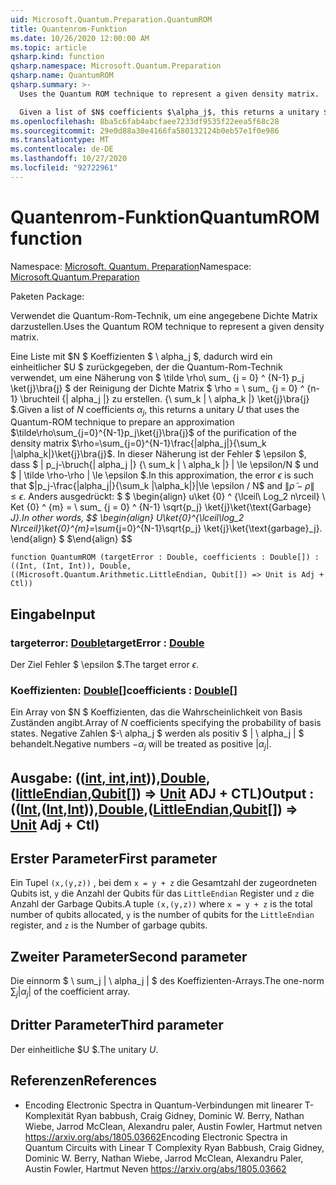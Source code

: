 ```yaml
---
uid: Microsoft.Quantum.Preparation.QuantumROM
title: Quantenrom-Funktion
ms.date: 10/26/2020 12:00:00 AM
ms.topic: article
qsharp.kind: function
qsharp.namespace: Microsoft.Quantum.Preparation
qsharp.name: QuantumROM
qsharp.summary: >-
  Uses the Quantum ROM technique to represent a given density matrix.

  Given a list of $N$ coefficients $\alpha_j$, this returns a unitary $U$ that uses the Quantum-ROM technique to prepare an approximation  $\tilde\rho\sum_{j=0}^{N-1}p_j\ket{j}\bra{j}$ of the purification of the density matrix $\rho=\sum_{j=0}^{N-1}\frac{|alpha_j|}{\sum_k |\alpha_k|}\ket{j}\bra{j}$. In this approximation, the error $\epsilon$ is such that $|p_j-\frac{|alpha_j|}{\sum_k |\alpha_k|}|\le \epsilon / N$ and $\|\tilde\rho - \rho\| \le \epsilon$. In other words, $$ \begin{align} U\ket{0}^{\lceil\log_2 N\rceil}\ket{0}^{m}=\sum_{j=0}^{N-1}\sqrt{p_j} \ket{j}\ket{\text{garbage}_j}. \end{align} $$
ms.openlocfilehash: 8ba5c6fab4abcfaee7233df9535f22eea5f68c28
ms.sourcegitcommit: 29e0d88a30e4166fa580132124b0eb57e1f0e986
ms.translationtype: MT
ms.contentlocale: de-DE
ms.lasthandoff: 10/27/2020
ms.locfileid: "92722961"
---
```

# <a name="quantumrom-function"></a><span data-ttu-id="540b6-102">Quantenrom-Funktion</span><span class="sxs-lookup"><span data-stu-id="540b6-102">QuantumROM function</span></span>

<span data-ttu-id="540b6-103">Namespace: [Microsoft. Quantum. Preparation](xref:Microsoft.Quantum.Preparation)</span><span class="sxs-lookup"><span data-stu-id="540b6-103">Namespace: [Microsoft.Quantum.Preparation](xref:Microsoft.Quantum.Preparation)</span></span>

<span data-ttu-id="540b6-104">Paketen [](https://nuget.org/packages/)</span><span class="sxs-lookup"><span data-stu-id="540b6-104">Package: [](https://nuget.org/packages/)</span></span>


<span data-ttu-id="540b6-105">Verwendet die Quantum-Rom-Technik, um eine angegebene Dichte Matrix darzustellen.</span><span class="sxs-lookup"><span data-stu-id="540b6-105">Uses the Quantum ROM technique to represent a given density matrix.</span></span>

<span data-ttu-id="540b6-106">Eine Liste mit $N $ Koeffizienten $ \ alpha_j $, dadurch wird ein einheitlicher $U $ zurückgegeben, der die Quantum-Rom-Technik verwendet, um eine Näherung von $ \tilde \rho\ sum_ {j = 0} ^ {N-1} p_j \ket{j}\bra{j} $ der Reinigung der Dichte Matrix $ \rho = \ sum_ {j = 0} ^ {n-1} \bruchteil {| alpha_j |} zu erstellen. {\ sum_k | \ alpha_k |} \ket{j}\bra{j} $.</span><span class="sxs-lookup"><span data-stu-id="540b6-106">Given a list of $N$ coefficients $\alpha_j$, this returns a unitary $U$ that uses the Quantum-ROM technique to prepare an approximation  $\tilde\rho\sum_{j=0}^{N-1}p_j\ket{j}\bra{j}$ of the purification of the density matrix $\rho=\sum_{j=0}^{N-1}\frac{|alpha_j|}{\sum_k |\alpha_k|}\ket{j}\bra{j}$.</span></span> <span data-ttu-id="540b6-107">In dieser Näherung ist der Fehler $ \epsilon $, dass $ | p_j-\bruch{| alpha_j |} {\ sum_k | \ alpha_k |} | \le \epsilon/N $ und $ \| \tilde \rho-\rho \| \le \epsilon $.</span><span class="sxs-lookup"><span data-stu-id="540b6-107">In this approximation, the error $\epsilon$ is such that $|p_j-\frac{|alpha_j|}{\sum_k |\alpha_k|}|\le \epsilon / N$ and $\|\tilde\rho - \rho\| \le \epsilon$.</span></span> <span data-ttu-id="540b6-108">Anders ausgedrückt: $ $ \begin{align} u\ket {0} ^ {\lceil\ Log_2 n\rceil} \ Ket {0} ^ {m} = \ sum_ {j = 0} ^ {N-1} \sqrt{p_j} \ket{j}\ket{\text{Garbage} _J}.</span><span class="sxs-lookup"><span data-stu-id="540b6-108">In other words, $$ \begin{align} U\ket{0}^{\lceil\log_2 N\rceil}\ket{0}^{m}=\sum_{j=0}^{N-1}\sqrt{p_j} \ket{j}\ket{\text{garbage}_j}.</span></span>
<span data-ttu-id="540b6-109">\end{align} $ $</span><span class="sxs-lookup"><span data-stu-id="540b6-109">\end{align} $$</span></span>

```qsharp
function QuantumROM (targetError : Double, coefficients : Double[]) : ((Int, (Int, Int)), Double, ((Microsoft.Quantum.Arithmetic.LittleEndian, Qubit[]) => Unit is Adj + Ctl))
```


## <a name="input"></a><span data-ttu-id="540b6-110">Eingabe</span><span class="sxs-lookup"><span data-stu-id="540b6-110">Input</span></span>

### <a name="targeterror--double"></a><span data-ttu-id="540b6-111">targeterror: [Double](xref:microsoft.quantum.lang-ref.double)</span><span class="sxs-lookup"><span data-stu-id="540b6-111">targetError : [Double](xref:microsoft.quantum.lang-ref.double)</span></span>

<span data-ttu-id="540b6-112">Der Ziel Fehler $ \epsilon $.</span><span class="sxs-lookup"><span data-stu-id="540b6-112">The target error $\epsilon$.</span></span>


### <a name="coefficients--double"></a><span data-ttu-id="540b6-113">Koeffizienten: [Double](xref:microsoft.quantum.lang-ref.double)[]</span><span class="sxs-lookup"><span data-stu-id="540b6-113">coefficients : [Double](xref:microsoft.quantum.lang-ref.double)[]</span></span>

<span data-ttu-id="540b6-114">Ein Array von $N $ Koeffizienten, das die Wahrscheinlichkeit von Basis Zuständen angibt.</span><span class="sxs-lookup"><span data-stu-id="540b6-114">Array of $N$ coefficients specifying the probability of basis states.</span></span>
<span data-ttu-id="540b6-115">Negative Zahlen $-\ alpha_j $ werden als positiv $ | \ alpha_j | $ behandelt.</span><span class="sxs-lookup"><span data-stu-id="540b6-115">Negative numbers $-\alpha_j$ will be treated as positive $|\alpha_j|$.</span></span>



## <a name="output--intintintdoublelittleendianqubit--unit-adj--ctl"></a><span data-ttu-id="540b6-116">Ausgabe: (([int](xref:microsoft.quantum.lang-ref.int)[, int,](xref:microsoft.quantum.lang-ref.int)[int](xref:microsoft.quantum.lang-ref.int))),[Double](xref:microsoft.quantum.lang-ref.double), ([littleEndian](xref:Microsoft.Quantum.Arithmetic.LittleEndian),[Qubit](xref:microsoft.quantum.lang-ref.qubit)[]) => [Unit](xref:microsoft.quantum.lang-ref.unit) ADJ + CTL)</span><span class="sxs-lookup"><span data-stu-id="540b6-116">Output : (([Int](xref:microsoft.quantum.lang-ref.int),([Int](xref:microsoft.quantum.lang-ref.int),[Int](xref:microsoft.quantum.lang-ref.int))),[Double](xref:microsoft.quantum.lang-ref.double),([LittleEndian](xref:Microsoft.Quantum.Arithmetic.LittleEndian),[Qubit](xref:microsoft.quantum.lang-ref.qubit)[]) => [Unit](xref:microsoft.quantum.lang-ref.unit) Adj + Ctl)</span></span>

## <a name="first-parameter"></a><span data-ttu-id="540b6-117">Erster Parameter</span><span class="sxs-lookup"><span data-stu-id="540b6-117">First parameter</span></span>

<span data-ttu-id="540b6-118">Ein Tupel `(x,(y,z))` , bei dem `x = y + z` die Gesamtzahl der zugeordneten Qubits ist, `y` die Anzahl der Qubits für das `LittleEndian` Register und `z` die Anzahl der Garbage Qubits.</span><span class="sxs-lookup"><span data-stu-id="540b6-118">A tuple `(x,(y,z))` where `x = y + z` is the total number of qubits allocated, `y` is the number of qubits for the `LittleEndian` register, and `z` is the Number of garbage qubits.</span></span>

## <a name="second-parameter"></a><span data-ttu-id="540b6-119">Zweiter Parameter</span><span class="sxs-lookup"><span data-stu-id="540b6-119">Second parameter</span></span>

<span data-ttu-id="540b6-120">Die einnorm $ \ sum_j | \ alpha_j | $ des Koeffizienten-Arrays.</span><span class="sxs-lookup"><span data-stu-id="540b6-120">The one-norm $\sum_j |\alpha_j|$ of the coefficient array.</span></span>

## <a name="third-parameter"></a><span data-ttu-id="540b6-121">Dritter Parameter</span><span class="sxs-lookup"><span data-stu-id="540b6-121">Third parameter</span></span>

<span data-ttu-id="540b6-122">Der einheitliche $U $.</span><span class="sxs-lookup"><span data-stu-id="540b6-122">The unitary $U$.</span></span>

## <a name="references"></a><span data-ttu-id="540b6-123">Referenzen</span><span class="sxs-lookup"><span data-stu-id="540b6-123">References</span></span>

- <span data-ttu-id="540b6-124">Encoding Electronic Spectra in Quantum-Verbindungen mit linearer T-Komplexität Ryan babbush, Craig Gidney, Dominic W. Berry, Nathan Wiebe, Jarrod McClean, Alexandru paler, Austin Fowler, Hartmut netven https://arxiv.org/abs/1805.03662</span><span class="sxs-lookup"><span data-stu-id="540b6-124">Encoding Electronic Spectra in Quantum Circuits with Linear T Complexity Ryan Babbush, Craig Gidney, Dominic W. Berry, Nathan Wiebe, Jarrod McClean, Alexandru Paler, Austin Fowler, Hartmut Neven https://arxiv.org/abs/1805.03662</span></span>